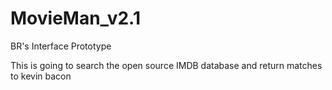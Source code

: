 # MovieMan_v2.1
BR's Interface Prototype

This is going to search the open source IMDB database and return matches to kevin bacon
